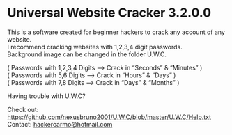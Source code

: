# Universal Website Cracker 3.2.0.0    

This is a software created for beginner hackers to crack any account of any website.    
I recommend cracking websites with 1,2,3,4 digit passwords.    
Background image can be changed in the folder U.W.C.    

( Passwords with 1,2,3,4 Digits –> Crack in “Seconds” & “Minutes” )    
( Passwords with 5,6 Digits –> Crack in “Hours” & “Days” )    
( Passwords with 7,8 Digits –> Crack in “Days” & “Months” )    

Having trouble with U.W.C?    

Check out: https://github.com/nexusbruno2001/U.W.C/blob/master/U.W.C/Help.txt    
Contact: hackercarmo@hotmail.com    